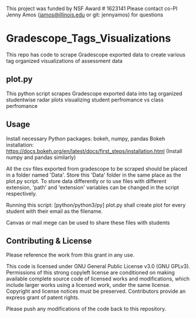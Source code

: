 This project was funded by NSF Award # 1623141
Please contact co-PI Jenny Amos (jamos@illinois.edu or git: jennyamos) for questions

# Gradescope_Tags_Visualizations
This repo has code to scrape Gradescope exported data to create various tag organized visualizations of assessment data

## plot.py
This python script scrapes Gradescope exported data into tag organized studentwise radar plots visualizing student perfromance vs class perfromance

## Usage
Install necessary Python packages: bokeh, numpy, pandas
 Bokeh installation: https://docs.bokeh.org/en/latest/docs/first_steps/installation.html
 (Install numpy and pandas similarly)
 
All the csv files exported from gradescope to be scraped should be placed in a folder named 'Data'. Store this 'Data' folder in the same place as the plot.py script. To store data differently or to use files with different extension, 'path' and 'extension' variables can be changed in the script respectively.

Running this script: [python/python3/py] plot.py shall create plot for every student with their email as the filename.

Canvas or mail mege can be used to share these files with students 

## Contributing & License
Please reference the work from this grant in any use.

This code is licensed under GNU General Public License v3.0 (GNU GPLv3).
Permissions of this strong copyleft license are conditioned on making available complete source code of licensed works and modifications, which include larger works using a licensed work, under the same license. Copyright and license notices must be preserved. Contributors provide an express grant of patent rights.

Please push any modifications of the code back to this repository.
